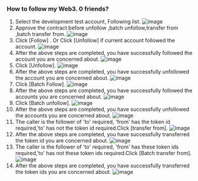 ### How to follow my Web3. 0 friends?
1. Select the development test account, Following list.
 ![image](./images/follow1.png)
2. Approve the contract before unfollow ,batch unfollow,transfer from ,batch transfer from.
    ![image](./images/follow1.png)
3. Click [Follow]  . Or  Click [Unfollow] if current account  followed the account.
     ![image](./images/follow1.png)
4. After the above steps are completed, you have successfully followed the account you are concerned about.
      ![image](./images/follow2.png)
5. Click [Unfollow].
      ![image](./images/follow1.png)
6. After the above steps are completed, you have successfully unfollowed the account you are concerned about.
   ![image](./images/follow2.png)
7. Click [Batch Follow].
      ![image](./images/follow1.png)
8. After the above steps are completed, you have successfully followed the accounts you are concerned about.
     ![image](./images/follow2.png)
9.  Click [Batch unfollow].
      ![image](./images/follow1.png)
10. After the above steps are completed, you have successfully unfollowed the accounts you are concerned about.
     ![image](./images/follow2.png)
11.  The caller is the follower of  'to' required, 'from' has  the token id required,'to' has not  the token id required.Click [transfer from].
      ![image](./images/follow1.png)
12. After the above steps are completed, you have successfully transferred the token id you are concerned about.
     ![image](./images/follow2.png)
13. The caller is the follower of  'to' required, 'from' has  these token ids required,'to' has not  these token ids required.Click [Batch transfer from].
      ![image](./images/follow1.png)
14. After the above steps are completed, you have successfully transferred the token ids you are concerned about.
     ![image](./images/follow2.png)
